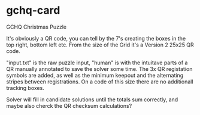 # gchq-card
GCHQ Christmas Puzzle

It's obviously a QR code, you can tell by the 7's creating the boxes in the top right, bottom left etc. From the size of the Grid it's a Version 2 25x25 QR code.

"input.txt" is the raw puzzle input, "human" is with the intuitave parts of a QR manually annotated to save the solver some time. The 3x QR registation symbols are added, as well as the minimum keepout and the alternating stripes between registrations. On a code of this size there are no additionall tracking boxes.

Solver will fill in candidate solutions until the totals sum correctly, and maybe also cherck the QR checksum calculations?


